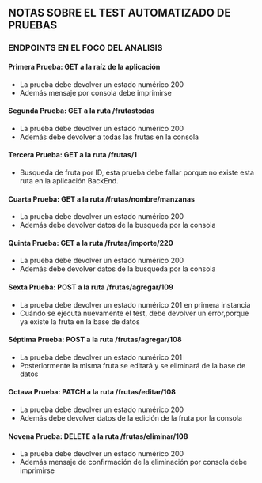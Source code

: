 ## NOTAS SOBRE EL TEST AUTOMATIZADO DE PRUEBAS
### ENDPOINTS EN EL FOCO DEL ANALISIS

#### Primera Prueba: GET a la raíz de la aplicación
- La prueba debe devolver un estado numérico 200
- Además mensaje por consola debe imprimirse

#### Segunda Prueba: GET a la ruta /frutastodas
- La prueba debe devolver un estado numérico 200
- Además debe devolver a todas las frutas en la consola

#### Tercera Prueba: GET a la ruta /frutas/1
- Busqueda de fruta por ID, esta prueba debe fallar porque no existe esta ruta en la aplicación BackEnd.

#### Cuarta Prueba: GET a la ruta /frutas/nombre/manzanas
- La prueba debe devolver un estado numérico 200
- Además debe devolver datos de la busqueda por la consola

#### Quinta Prueba: GET a la ruta /frutas/importe/220
- La prueba debe devolver un estado numérico 200
- Además debe devolver datos de la busqueda por la consola

#### Sexta Prueba: POST a la ruta /frutas/agregar/109
- La prueba debe devolver un estado numérico 201 en primera instancia
- Cuándo se ejecuta nuevamente el test, debe devolver un error,porque ya existe la fruta en la base de datos

#### Séptima Prueba: POST a la ruta /frutas/agregar/108
- La prueba debe devolver un estado numérico 201
- Posteriormente la misma fruta se editará y se eliminará de la base de datos

#### Octava Prueba: PATCH a la ruta /frutas/editar/108
- La prueba debe devolver un estado numérico 200
- Además debe devolver datos de la edición de la fruta por la consola

#### Novena Prueba: DELETE a la ruta /frutas/eliminar/108
- La prueba debe devolver un estado numérico 200
- Además mensaje de confirmación de la eliminación por consola debe imprimirse


